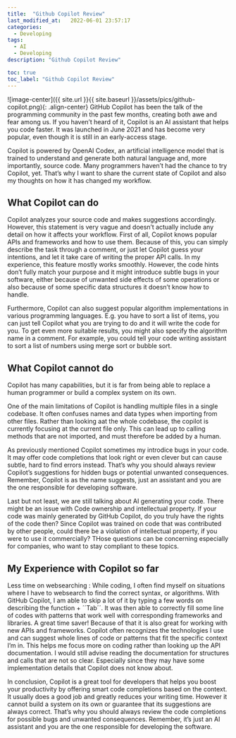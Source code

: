 ```yaml
---
title:  "Github Copilot Review"
last_modified_at:   2022-06-01 23:57:17
categories: 
  - Developing
tags:
  - AI
  - Developing
description: "Github Copilot Review"

toc: true
toc_label: "Github Copilot Review"
---
```

![image-center]({{ site.url }}{{ site.baseurl }}/assets/pics/github-copilot.png){: .align-center}
GitHub Copilot has been the talk of the programming community in the past few months, creating both awe and fear among us. 
If you haven’t heard of it, Copilot is an AI assistant that helps you code faster. 
It was launched in June 2021 and has become very popular, even though it is still in an early-access stage.

Copilot is powered by OpenAI Codex, an artificial intelligence model that is trained to understand and generate both natural language and, more importantly, source code.
Many programmers haven’t had the chance to try Copilot, yet. That’s why I want to share the current state of Copilot and also my thoughts on how it has changed my workflow.

## What Copilot can do
Copilot analyzes your source code and makes suggestions accordingly. However, this statement is very vague and doesn’t actually include any detail on how it affects your workflow.
First of all, Copilot knows popular APIs and frameworks and how to use them. Because of this, you can simply describe the task through a comment, or just let Copilot guess your intentions, and let it take care of writing the proper API calls.
In my experience, this feature mostly works smoothly. However, the code hints don’t fully match your purpose and it might introduce subtle bugs in your software, either because of unwanted side effects of some operations or also because of some specific data structures it doesn’t know how to handle.

<!--make gifs on how copilot generates code through comments-->
Furthermore, Copilot can also suggest popular algorithm implementations in various programming languages. 
E.g. you have to sort a list of items, you can just tell Copilot what you are trying to do and it will write the code for you. 
To get even more suitable results, you might also specify the algorithm name in a comment.
For example, you could tell your code writing assistant to sort a list of numbers using merge sort or bubble sort.
<!--make gifs on how copilot generates code through comments-->

<!-- Messaeg Suggestion-->

## What Copilot cannot do
Copilot has many capabilities, but it is far from being able to replace a human programmer or build a complex system on its own.

One of the main limitations of Copilot is handling multiple files in a single codebase. It often confuses names and data types when importing from other files. Rather than looking aat the whole codebase, the copilot is currently focusing at the current file only. This can lead up to calling methods that are not imported, and must therefore be added by a human.

As previously mentioned Copilot sometimes my introdice bugs in your code. It may offer code completions that look right or even clever but can cause subtle, hard to find errors instead. That’s why you should always review Copilot’s suggestions for hidden bugs or potential unwanted consequences. Remember, Copilot is as the name suggests, just an assistant and you are the one responsible for developing software.

Last but not least, we are still talking about AI generating your code. There might be an issue with Code ownership and intellectual property. If your code was mainly generated by GitHub Copilot, do you truly have the rights of the code then? Since Copilot was trained on code that was contributed by other people, could there be a violation of intellectual property, if you were to use it commercially? 
THose questions can be concerning especially for companies, who want to stay compliant to these topics.

## My Experience with Copilot so far
Less time on websearching : While coding, I often find myself on situations where I have to websearch to find the correct syntax, or algorithms. With GitHub Copilot, I am able to skip a lot of it by typing a few words on describing the function + ´´Tab´´. It was then able to correctly fill some line of codes with patterns that work well with corresponding frameworks and libraries. A great time saver!
Because of that it is also great for working with new APIs and frameworks. 
Copilot often recognizes the technologies I use and can suggest whole lines of code or patterns that fit the specific context I’m in. This helps me focus more on coding rather than looking up the API documentation. I would still advise reading the documentation for structures and calls that are not so clear. Especially since they may have some implementation details that Copilot does not know about.

In conclusion, Copilot is a great tool for developers that helps you boost your productivity by offering smart code completions based on the context. It usually does a good job and greatly reduces your writing time. However it cannot build a system on its own or guarantee that its suggestions are always correct. That’s why you should always review the code completions for possible bugs and unwanted consequences. Remember, it’s just an AI assistant and you are the one responsible for developing the software.
